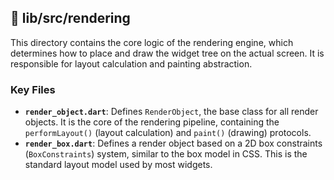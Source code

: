 ## 📁 lib/src/rendering

This directory contains the core logic of the rendering engine, which determines how to place and draw the widget tree on the actual screen. It is responsible for layout calculation and painting abstraction.

### Key Files

- **`render_object.dart`**: Defines `RenderObject`, the base class for all render objects. It is the core of the rendering pipeline, containing the `performLayout()` (layout calculation) and `paint()` (drawing) protocols.
- **`render_box.dart`**: Defines a render object based on a 2D box constraints (`BoxConstraints`) system, similar to the box model in CSS. This is the standard layout model used by most widgets.